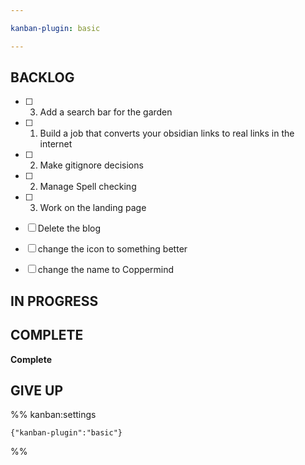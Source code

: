 ```yaml
---

kanban-plugin: basic

---
```


## BACKLOG

- [ ] 3. Add a search bar for the garden
- [ ] 1. Build a job that converts your obsidian links to real links in the internet
- [ ] 2. Make gitignore decisions
- [ ] 2. Manage Spell checking
- [ ] 3. Work on the landing page
- [ ] Delete the blog
- [ ] change the icon to something better
- [ ] change the name to Coppermind


## IN PROGRESS



## COMPLETE

**Complete**


## GIVE UP





%% kanban:settings
```
{"kanban-plugin":"basic"}
```
%%